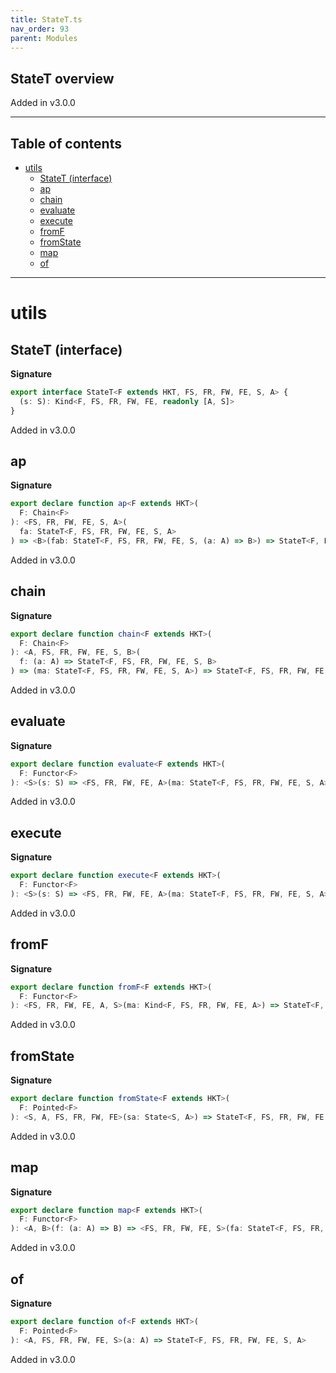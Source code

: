 ```yaml
---
title: StateT.ts
nav_order: 93
parent: Modules
---
```


## StateT overview

Added in v3.0.0

---

<h2 class="text-delta">Table of contents</h2>

- [utils](#utils)
  - [StateT (interface)](#statet-interface)
  - [ap](#ap)
  - [chain](#chain)
  - [evaluate](#evaluate)
  - [execute](#execute)
  - [fromF](#fromf)
  - [fromState](#fromstate)
  - [map](#map)
  - [of](#of)

---

# utils

## StateT (interface)

**Signature**

```ts
export interface StateT<F extends HKT, FS, FR, FW, FE, S, A> {
  (s: S): Kind<F, FS, FR, FW, FE, readonly [A, S]>
}
```

Added in v3.0.0

## ap

**Signature**

```ts
export declare function ap<F extends HKT>(
  F: Chain<F>
): <FS, FR, FW, FE, S, A>(
  fa: StateT<F, FS, FR, FW, FE, S, A>
) => <B>(fab: StateT<F, FS, FR, FW, FE, S, (a: A) => B>) => StateT<F, FS, FR, FW, FE, S, A>
```

Added in v3.0.0

## chain

**Signature**

```ts
export declare function chain<F extends HKT>(
  F: Chain<F>
): <A, FS, FR, FW, FE, S, B>(
  f: (a: A) => StateT<F, FS, FR, FW, FE, S, B>
) => (ma: StateT<F, FS, FR, FW, FE, S, A>) => StateT<F, FS, FR, FW, FE, S, B>
```

Added in v3.0.0

## evaluate

**Signature**

```ts
export declare function evaluate<F extends HKT>(
  F: Functor<F>
): <S>(s: S) => <FS, FR, FW, FE, A>(ma: StateT<F, FS, FR, FW, FE, S, A>) => Kind<F, FS, FR, FW, FE, A>
```

Added in v3.0.0

## execute

**Signature**

```ts
export declare function execute<F extends HKT>(
  F: Functor<F>
): <S>(s: S) => <FS, FR, FW, FE, A>(ma: StateT<F, FS, FR, FW, FE, S, A>) => Kind<F, FS, FR, FW, FE, S>
```

Added in v3.0.0

## fromF

**Signature**

```ts
export declare function fromF<F extends HKT>(
  F: Functor<F>
): <FS, FR, FW, FE, A, S>(ma: Kind<F, FS, FR, FW, FE, A>) => StateT<F, FS, FR, FW, FE, S, A>
```

Added in v3.0.0

## fromState

**Signature**

```ts
export declare function fromState<F extends HKT>(
  F: Pointed<F>
): <S, A, FS, FR, FW, FE>(sa: State<S, A>) => StateT<F, FS, FR, FW, FE, S, A>
```

Added in v3.0.0

## map

**Signature**

```ts
export declare function map<F extends HKT>(
  F: Functor<F>
): <A, B>(f: (a: A) => B) => <FS, FR, FW, FE, S>(fa: StateT<F, FS, FR, FW, FE, S, A>) => StateT<F, FS, FR, FW, FE, S, B>
```

Added in v3.0.0

## of

**Signature**

```ts
export declare function of<F extends HKT>(
  F: Pointed<F>
): <A, FS, FR, FW, FE, S>(a: A) => StateT<F, FS, FR, FW, FE, S, A>
```

Added in v3.0.0
